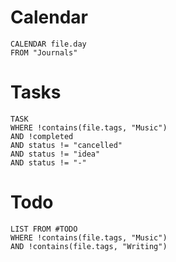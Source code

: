 # Calendar
```dataview
CALENDAR file.day
FROM "Journals"
```
# Tasks
```dataview
TASK
WHERE !contains(file.tags, "Music")
AND !completed
AND status != "cancelled"
AND status != "idea"
AND status != "-"
```
# Todo
```dataview
LIST FROM #TODO 
WHERE !contains(file.tags, "Music")
AND !contains(file.tags, "Writing")
```
